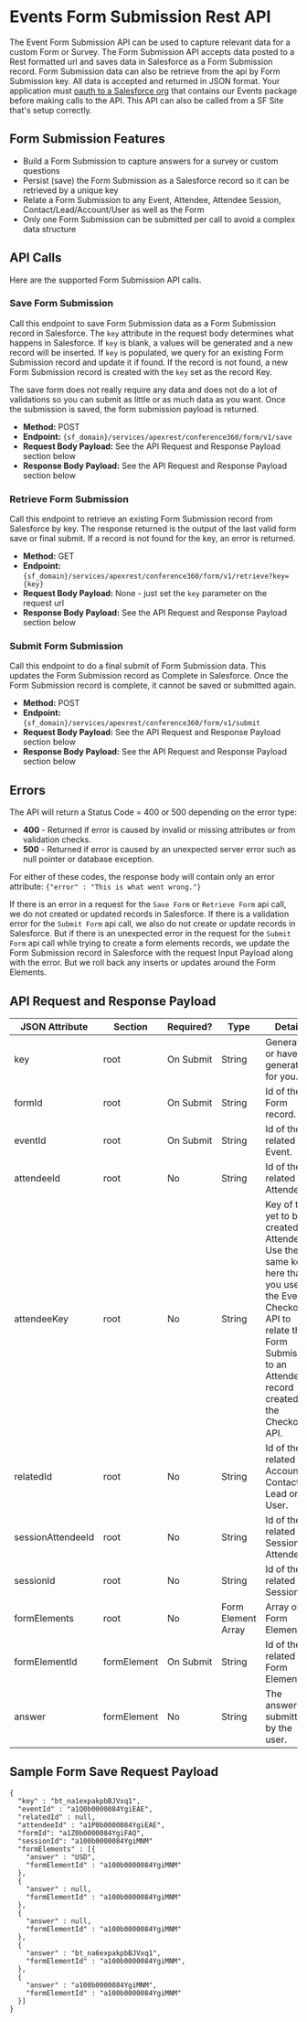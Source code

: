 # Events Form Submission Rest API
The Event Form Submission API can be used to capture relevant data for a custom Form or Survey.
The Form Submission API accepts data posted to a Rest formatted url and saves data in Salesforce as a Form Submission record. Form Submission data can also be retrieve from the api by Form Submission key. All data is accepted and returned in JSON format. Your application must [oauth to a Salesforce org](https://help.salesforce.com/articleView?id=connected_app_create_api_integration.htm&type=5) that contains our Events package before making calls to the API. This API can also be called from a SF Site that's setup correctly.



## Form Submission Features
- Build a Form Submission to capture answers for a survey or custom questions
- Persist (save) the Form Submission as a Salesforce record so it can be retrieved by a unique key
- Relate a Form Submission to any Event, Attendee, Attendee Session, Contact/Lead/Account/User as well as the Form
- Only one Form Submission can be submitted per call to avoid a complex data structure



## API Calls
Here are the supported Form Submission API calls.

### Save Form Submission
Call this endpoint to save Form Submission data as a Form Submission record in Salesforce. The `key` attribute in the request body determines what happens in Salesforce. If `key` is blank, a values will be generated and a new record will be inserted. If `key` is populated, we query for an existing Form Submission record and update it if found. If the record is not found, a new Form Submission record is created with the `key` set as the record Key.

The save form does not really require any data and does not do a lot of validations so you can submit as little or as much data as you want. Once the submission is saved, the form submission payload is returned.

- **Method:** POST
- **Endpoint:** `{sf_domain}/services/apexrest/conference360/form/v1/save`
- **Request Body Payload:** See the API Request and Response Payload section below
- **Response Body Payload:** See the API Request and Response Payload section below


### Retrieve Form Submission
Call this endpoint to retrieve an existing Form Submission record from Salesforce by key. The response returned is the output of the last valid form save or final submit. If a record is not found for the key, an error is returned.

- **Method:** GET
- **Endpoint:** `{sf_domain}/services/apexrest/conference360/form/v1/retrieve?key={key}`
- **Request Body Payload:** None - just set the `key` parameter on the request url
- **Response Body Payload:** See the API Request and Response Payload section below


### Submit Form Submission
Call this endpoint to do a final submit of Form Submission data. This updates the Form Submission record as Complete in Salesforce. Once the Form Submission record is complete, it cannot be saved or submitted again.

- **Method:** POST
- **Endpoint:** `{sf_domain}/services/apexrest/conference360/form/v1/submit`
- **Request Body Payload:** See the API Request and Response Payload section below
- **Response Body Payload:** See the API Request and Response Payload section below


## Errors
The API will return a Status Code = 400 or 500 depending on the error type:
- **400** - Returned if error is caused by invalid or missing attributes or from validation checks.
- **500** - Returned if error is caused by an unexpected server error such as null pointer or database exception.

For either of these codes, the response body will contain only an error attribute:
`{"error" : "This is what went wrong."}`

If there is an error in a request for the `Save Form` or `Retrieve Form` api call, we do not created or updated records in Salesforce. If there is a validation error for the `Submit Form` api call, we also do not create or update records in Salesforce. But if there is an unexpected error in the request for the `Submit Form` api call while trying to create a form elements records, we update the Form Submission record in Salesforce with the request Input Payload along with the error. But we roll back any inserts or updates around the Form Elements.


## API Request and Response Payload

JSON Attribute | Section | Required? | Type | Details
----- | ----- | ----- | ----- | -----
key | root | On Submit | String | Generate or have it generated for you.
formId | root | On Submit | String | Id of the Form record.
eventId | root | On Submit | String | Id of the related Event.
attendeeId | root | No | String | Id of the related Attendee.
attendeeKey | root | No | String | Key of the yet to be created Attendee. Use the same key here that you use in the Event Checkout API to relate the Form Submission to an Attendee record created by the Checkout API.
relatedId | root | No | String | Id of the related Account, Contact, Lead or User.
sessionAttendeeId | root | No | String | Id of the related Session Attendee.
sessionId | root | No | String | Id of the related Session.
formElements | root | No | Form Element Array | Array of Form Elements.
formElementId | formElement | On Submit | String | Id of the related Form Element.
answer | formElement | No | String | The answer submitted by the user.




## Sample Form Save Request Payload
```
{
  "key" : "bt_na1expakpbBJVxq1",
  "eventId" : "a1Q0b0000084YgiEAE",
  "relatedId" : null,
  "attendeeId" : "a1P0b0000084YgiEAE",
  "formId": "a1Z0b0000084YgiFAQ",
  "sessionId": "a100b0000084YgiMNM"
  "formElements" : [{
    "answer" : "USD",
    "formElementId" : "a100b0000084YgiMNM"
  },
  {
    "answer" : null,
    "formElementId" : "a100b0000084YgiMNM"
  },
  {
    "answer" : null,
    "formElementId" : "a100b0000084YgiMNM"
  },
  {
    "answer" : "bt_na6expakpbBJVxq1",
    "formElementId" : "a100b0000084YgiMNM",
  },
  {
    "answer" : "a100b0000084YgiMNM",
    "formElementId" : "a100b0000084YgiMNM"
  }]
}
```
